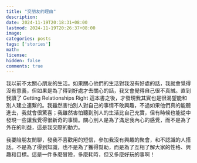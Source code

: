 ```yaml
---
title: "交朋友的理由"
description: 
date: 2024-11-19T20:18:31+08:00
lastmod: 2024-11-19T20:26:37+08:00
image: 
categories: posts
tags: ['stories']
math: 
license: 
hidden: false
comments: true
---
```


我以前不太關心朋友的生活。如果關心他們的生活對我沒有好處的話，我就會覺得沒有意義，但如果是為了得到好處才去關心的話，我又會覺得自己很不真誠。直到我讀了 Getting Relationships Right 這本書之後，才發現我其實也是很渴望能和別人建立連繫的。我雖然害怕別人對自己的事情不敢興趣，不過如果他們真的能聽進去，我就會很驚喜；我雖然害怕聽到別人的生活比自己充實，但有時候也能從中發現一些讓我覺得很新奇的事情。關心別人是為了滿足我內心的感覺，而不是為了外在的利益，這是我交際的動力。

我要陪朋友閒聊，發我不喜歡用的短信，參加我沒有興趣的聚會，和不認識的人搭話。不是為了得到知識，也不是為了獲得幫助，而是為了互相了解大家的性格、興趣和目標。這是一件多麼冒險，多麼耗時，但又多麼好玩的事啊！

